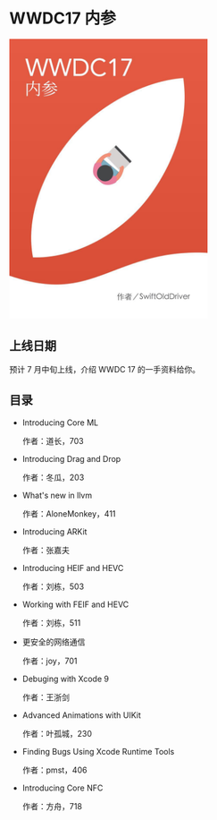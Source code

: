 # WWDC17 内参

<img src="sources/WWDC17Book.jpeg" style="max-height:500px;margin:0 auto;"/>

## 上线日期
预计 7 月中旬上线，介绍 WWDC 17 的一手资料给你。

## 目录
- Introducing Core ML

  作者：道长，703

- Introducing Drag and Drop

  作者：冬瓜，203
- What's new in llvm

  作者：AloneMonkey，411
- Introducing ARKit

  作者：张嘉夫
- Introducing HEIF and HEVC

   作者：刘栋，503
- Working with FEIF and HEVC

   作者：刘栋，511
   
- 更安全的网络通信

  作者：joy，701
- Debuging with Xcode 9

  作者：王浙剑

- Advanced Animations with UIKit

   作者：叶孤城，230
- Finding Bugs Using Xcode Runtime Tools

   作者：pmst，406  
- Introducing Core NFC

   作者：方舟，718  